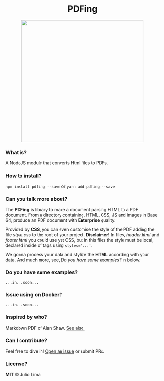 <h1 align="center">PDFing</h1>

<p align="center">
  <a href="#">
    <img src="https://user-images.githubusercontent.com/17098382/98701644-4401e080-2358-11eb-9c4d-9254350d1f7c.png" align="center" width="400px"  margin="200px"/>
    </a>
</p>

<h3 align="left">What is?</h3>
A NodeJS module that converts Html files to PDFs.

<h3 align="left">How to install?</h3>
<div>
  <span><code>npm install pdfing --save</code> or <code>yarn add pdfing --save</code></span>
<div>

<h3 align="left">Can you talk more about?</h3>
<div>
  <p align="left">
    The <strong>PDFing</strong> is library to make a document parsing HTML to a PDF document. From a directory containing, HTML, CSS, JS and images in Base 64,     produce an PDF document with <strong>Enterprise</strong> quality.
  </p>
  <p align="left">
    Provided by <strong>CSS</strong>, you can even customise the style of the PDF adding the file <i>style.css</i> to the root of your project. <strong>Disclaimer!</strong>  In files, <i>header.html</i> and <i>footer.html</i> you could use yet CSS, but in this files the style must be local, declared inside of tags using <code>styles='...'</code>. 
  </p>
  <p align="left">
    We gonna process your data and stylize the <strong>HTML</strong> according with your data. And much more, see, <i>Do you have some examples?</i> in below.
  </p>
</div>

<h3 align="left">Do you have some examples?</h3>
<code>...in...soon...</code>

<h3 align="left">Issue using on Docker?</h3>
<code>...in...soon...</code>

<h3 align="left">Inspired by who?</h3>
<div>
  <span>Markdown PDF of Alan Shaw. <a href="https://github.com/alanshaw/markdown-pdf">See also.</a></span>
</div>

<h3 align="left">Can I contribute?</h3>
<div>
  <span>Feel free to dive in! <a href="https://github.com/juloko/pdfing/issues/new">Open an issue</a> or submit PRs.</span>
</div>

<h3 align="left">License?</h3>
<div>
  <span><strong>MIT</strong> © Julio Lima</span>
</div>

